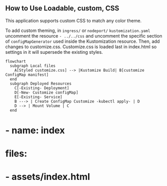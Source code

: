 ## How to Use Loadable, custom, CSS

This application supports custom CSS to match any color theme.

To add custom theming, in ```ingress/``` or ```nodeport/``` ```kustomization.yaml``` uncomment the resource ```- ../../css``` and uncomment the specific section of ```configMapGenerator``` used inside the Kustomization resource. Then, add changes to customize.css. Customize.css is loaded last in index.html so settings in it will supersede the existing styles.

```mermaid
flowchart
  subgraph Local files
    A[Styled customize.css] --> |Kustomize Build| B[customize ConfigMap manifest]
  end
  subgraph Deployed Resources
    C[-Existing- Deployment]
    D[-New- Customize configMap]
    E[-Existing- Service]
    B ---> | Create ConfigMap Customize -kubectl apply- | D
    D --> | Mount Volume | C
  end
```

# - name: index
#   files:
#   - assets/index.html